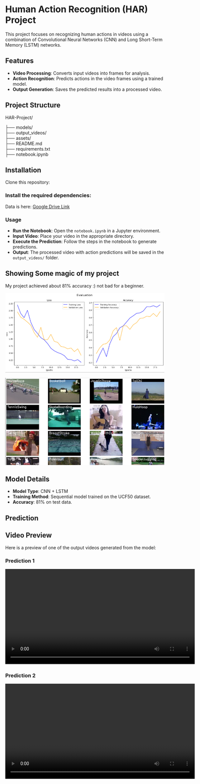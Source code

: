 # Human Action Recognition (HAR) Project

This project focuses on recognizing human actions in videos using a combination of Convolutional Neural Networks (CNN) and Long Short-Term Memory (LSTM) networks.

## Features
- **Video Processing**: Converts input videos into frames for analysis.
- **Action Recognition**: Predicts actions in the video frames using a trained model.
- **Output Generation**: Saves the predicted results into a processed video.

## Project Structure

HAR-Project/

├── models/  
├── output_videos/  
├── assets/  
├── README.md  
├── requirements.txt  
├── notebook.ipynb  

## Installation

Clone this repository:


### Install the required dependencies:


Data is here: [Google Drive Link](https://drive.google.com/drive/folders/1hqjOC6M3OmpwmAuBFAD99LR73ofpyXD5?usp=sharing)

### Usage
- **Run the Notebook**: Open the `notebook.ipynb` in a Jupyter environment.
- **Input Video**: Place your video in the appropriate directory.
- **Execute the Prediction**: Follow the steps in the notebook to generate predictions.
- **Output**: The processed video with action predictions will be saved in the `output_videos/` folder.

## Showing Some magic of my project
My project achieved about 81% accuracy :) not bad for a beginner.

![screenshot](assets\ss2.png)

![screenshot](assets\ss1.png)



## Model Details
- **Model Type**: CNN + LSTM
- **Training Method**: Sequential model trained on the UCF50 dataset.
- **Accuracy**: 81% on test data.
  
## Prediction 

## Video Preview

Here is a preview of one of the output videos generated from the model:

### Prediction 1

<video width="600" controls autoplay loop>
  <source src="ouputvideofolder\v1.mp4" type="video/mp4">
  Your browser does not support the video tag.
</video>

### Prediction 2

<video width="600" controls autoplay loop>
  <source src="ouputvideofolder\v2.mp4" type="video/mp4">
  Your browser does not support the video tag.
</video>

